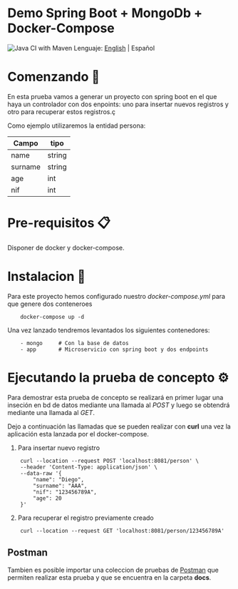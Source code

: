 # Demo Spring Boot + MongoDb + Docker-Compose

![Java CI with Maven](https://github.com/drubioa/demo-mongo-springboot/workflows/Java%20CI%20with%20Maven/badge.svg)
Lenguaje: [English](../README.md) | Español

# Comenzando 🚀
En esta prueba vamos a generar un proyecto con spring boot en el que haya un controlador con dos enpoints: uno para insertar nuevos registros y otro para recuperar estos registros.ç

Como ejemplo utilizaremos la entidad persona: 

| Campo | tipo |
| -- | -- |
| name | string |
| surname | string |
| age | int |
| nif | int |

# Pre-requisitos 📋
Disponer de docker y docker-compose.

# Instalacion 🔧
Para este proyecto hemos configurado nuestro *docker-compose.yml* para que genere dos conteneroes 

```
    docker-compose up -d
```

Una vez lanzado tendremos levantados los siguientes contenedores:


````
    - mongo     # Con la base de datos
    - app       # Microservicio con spring boot y dos endpoints
```` 

# Ejecutando la prueba de concepto ⚙️
Para demostrar esta prueba de concepto se realizará en primer lugar una inseción en bd de datos mediante una llamada al *POST* 
y luego se obtendrá mediante una llamada al *GET*.

Dejo a continuación las llamadas que se pueden realizar con **curl** una vez la aplicación esta lanzada por el docker-compose.

1. Para insertar nuevo registro
```
    curl --location --request POST 'localhost:8081/person' \
    --header 'Content-Type: application/json' \
    --data-raw '{
        "name": "Diego",
        "surname": "AAA",
        "nif": "123456789A",
        "age": 20
    }'
```

2. Para recuperar el registro previamente creado
```
    curl --location --request GET 'localhost:8081/person/123456789A'
```

## Postman
Tambien es posible importar una coleccion de pruebas de [Postman](https://www.postman.com/) que permiten realizar esta prueba y que se encuentra en la carpeta **docs**.

